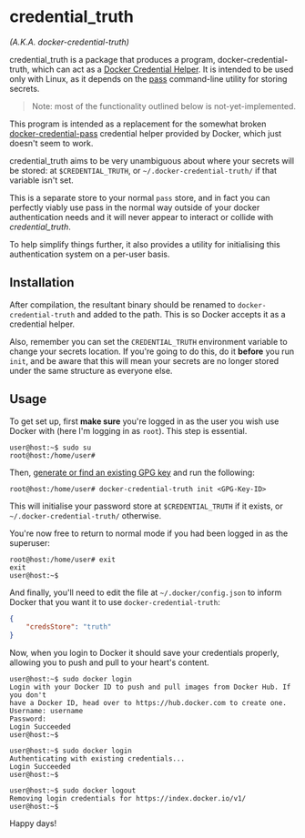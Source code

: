 # credential_truth
*(A.K.A. docker-credential-truth)*

credential_truth is a package that produces a program, docker-credential-truth,
which can act as a [Docker Credential Helper]. It is intended to be
used only with Linux, as it depends on the [pass] command-line
utility for storing secrets.

> Note: most of the functionality outlined below is not-yet-implemented.

This program is intended as a replacement for the somewhat broken
[docker-credential-pass] credential helper provided by Docker, which just
doesn't seem to work.

credential_truth aims to be very unambiguous about where your secrets will be
stored: at `$CREDENTIAL_TRUTH`, or `~/.docker-credential-truth/` if that variable
isn't set.

This is a separate store to your normal `pass` store, and in fact you can perfectly
viably use pass in the normal way outside of your docker authentication needs
and it will never appear to interact or collide with *credential_truth*.

To help simplify things further, it also provides a utility for initialising
this authentication system on a per-user basis.

## Installation

After compilation, the resultant binary should be renamed to
`docker-credential-truth` and added to the path. This is so Docker accepts it
as a credential helper.

Also, remember you can set the `CREDENTIAL_TRUTH` environment variable
to change your secrets location. If you're going to do this, do it
**before** you run `init`, and be aware that this will mean your
secrets are no longer stored under the same structure as everyone else.

## Usage

To get set up, first **make sure** you're logged in as the user you wish use
Docker with (here I'm logging in as `root`). This step is essential.

```console
user@host:~$ sudo su
root@host:/home/user# 
```

Then, [generate or find an existing GPG key][getting a GPG key] and run the following:

```console
root@host:/home/user# docker-credential-truth init <GPG-Key-ID>
```

This will initialise your password store at
`$CREDENTIAL_TRUTH` if it exists, or `~/.docker-credential-truth/` otherwise.

You're now free to return to normal mode if you had been logged in as the 
superuser:

```console
root@host:/home/user# exit
exit
user@host:~$ 
```

And finally, you'll need to edit the file at `~/.docker/config.json` to inform Docker
that you want it to use `docker-credential-truth`:

```json
{
    "credsStore": "truth"
}
```

Now, when you login to Docker it should save your credentials properly,
allowing you to push and pull to your heart's content.

```console
user@host:~$ sudo docker login
Login with your Docker ID to push and pull images from Docker Hub. If you don't
have a Docker ID, head over to https://hub.docker.com to create one.
Username: username
Password: 
Login Succeeded
user@host:~$ 
```
```console
user@host:~$ sudo docker login
Authenticating with existing credentials...
Login Succeeded
user@host:~$ 
```
```console
user@host:~$ sudo docker logout
Removing login credentials for https://index.docker.io/v1/
user@host:~$
```

Happy days!

[Docker Credential Helper]: https://github.com/docker/docker-credential-helpers
[pass]: https://www.passwordstore.org/
[docker-credential-pass]: https://github.com/docker/docker-credential-helpers/releases/latest
[getting a GPG key]: https://docs.github.com/en/authentication/managing-commit-signature-verification/checking-for-existing-gpg-keys
